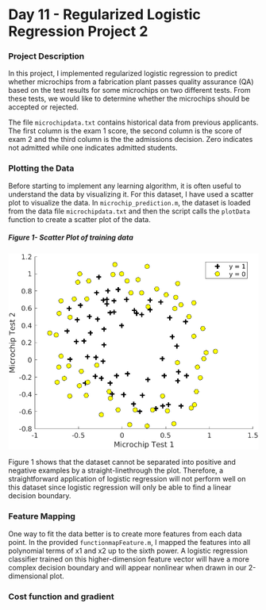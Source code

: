 # Day 11 - Regularized Logistic Regression Project 2

### Project Description
In this project, I implemented regularized logistic regression to predict whether microchips from a fabrication plant passes quality assurance (QA) based on the test results for some microchips on two different tests. From these tests, we would like to determine whether the microchips should be accepted or rejected.

The file `microchipdata.txt` contains historical data from previous applicants. The first column is the exam 1 score, the second column is the score of exam 2 and the third column is the the admissions decision. Zero indicates not admitted while one indicates admitted students.

### Plotting the Data
Before starting to implement any learning algorithm, it is often useful to understand the data by visualizing it. For this dataset, I have used a scatter plot to visualize the data. In `microchip_prediction.m`, the dataset is loaded from the data file `microchipdata.txt` and then the script calls the `plotData` function to create a scatter plot of the data.

##### Figure 1- Scatter Plot of training data

![](results/Scatter_Plot_3.png)

Figure 1 shows that the dataset cannot be separated into positive and negative examples by a straight-linethrough the plot. Therefore, a straightforward application of logistic regression will not perform well on this dataset since logistic regression will only be able to find a linear decision boundary.

### Feature Mapping
One way to fit the data better is to create more features from each data point. In the provided `functionmapFeature.m`, I mapped the features into all polynomial terms of x1 and x2 up to the sixth power.
A logistic regression classifier trained on this higher-dimension feature vector will have a more complex decision boundary and will appear nonlinear when drawn in our 2-dimensional plot.
 
### Cost function and gradient
